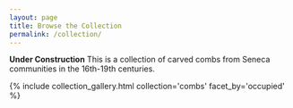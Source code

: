 ```yaml
---
layout: page
title: Browse the Collection
permalink: /collection/
---
```


__Under Construction__
This is a collection of carved combs from Seneca communities in the 16th-19th centuries. 

{% include collection_gallery.html collection='combs' facet_by='occupied' %}
